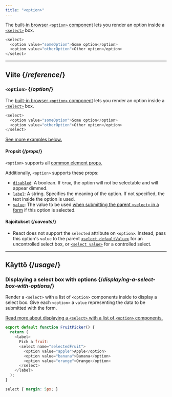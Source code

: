 ```yaml
---
title: "<option>"
---
```


<Intro>

The [built-in browser `<option>` component](https://developer.mozilla.org/en-US/docs/Web/HTML/Element/option) lets you render an option inside a [`<select>`](/reference/react-dom/components/select) box.

```js
<select>
  <option value="someOption">Some option</option>
  <option value="otherOption">Other option</option>
</select>
```

</Intro>

<InlineToc />

---

## Viite {/*reference*/}

### `<option>` {/*option*/}

The [built-in browser `<option>` component](https://developer.mozilla.org/en-US/docs/Web/HTML/Element/option) lets you render an option inside a [`<select>`](/reference/react-dom/components/select) box.

```js
<select>
  <option value="someOption">Some option</option>
  <option value="otherOption">Other option</option>
</select>
```

[See more examples below.](#usage)

#### Propsit {/*props*/}

`<option>` supports all [common element props.](/reference/react-dom/components/common#props)

Additionally, `<option>` supports these props:

* [`disabled`](https://developer.mozilla.org/en-US/docs/Web/HTML/Element/option#disabled): A boolean. If `true`, the option will not be selectable and will appear dimmed.
* [`label`](https://developer.mozilla.org/en-US/docs/Web/HTML/Element/option#label): A string. Specifies the meaning of the option. If not specified, the text inside the option is used.
* [`value`](https://developer.mozilla.org/en-US/docs/Web/HTML/Element/option#value): The value to be used [when submitting the parent `<select>` in a form](/reference/react-dom/components/select#reading-the-select-box-value-when-submitting-a-form) if this option is selected.

#### Rajoitukset {/*caveats*/}

* React does not support the `selected` attribute on `<option>`. Instead, pass this option's `value` to the parent [`<select defaultValue>`](/reference/react-dom/components/select#providing-an-initially-selected-option) for an uncontrolled select box, or [`<select value>`](/reference/react-dom/components/select#controlling-a-select-box-with-a-state-variable) for a controlled select.

---

## Käyttö {/*usage*/}

### Displaying a select box with options {/*displaying-a-select-box-with-options*/}

Render a `<select>` with a list of `<option>` components inside to display a select box. Give each `<option>` a `value` representing the data to be submitted with the form.

[Read more about displaying a `<select>` with a list of `<option>` components.](/reference/react-dom/components/select)

<Sandpack>

```js
export default function FruitPicker() {
  return (
    <label>
      Pick a fruit:
      <select name="selectedFruit">
        <option value="apple">Apple</option>
        <option value="banana">Banana</option>
        <option value="orange">Orange</option>
      </select>
    </label>
  );
}
```

```css
select { margin: 5px; }
```

</Sandpack>  


